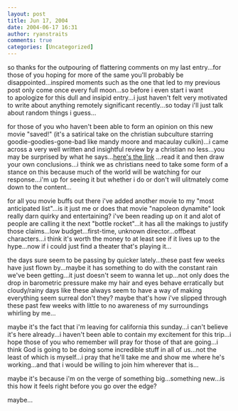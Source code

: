 ```yaml
---
layout: post
title: Jun 17, 2004
date: 2004-06-17 16:31
author: ryanstraits
comments: true
categories: [Uncategorized]
---
```

so thanks for the outpouring of flattering comments on my last entry...for those of you hoping for more of the same you'll probably be disappointed...inspired moments such as the one that led to my previous post only come once every full moon...so before i even start i want to apologize for this dull and insipid entry...i just haven't felt very motivated to write about anything remotely significant recently...so today i'll just talk about random things i guess...

for those of you who haven't been able to form an opinion on this new movie "saved!" (it's a satirical take on the christian subculture starring goodie-goodies-gone-bad like mandy moore and macaulay culkin)...i came across a very well written and insightful review by a christian no less...you may be surprised by what he says...<a href="http://www.cmcentral.com/videofilm/29.html" target="_new">here's the link</a> ...read it and then draw your own conclusions...i think we as christians need to take some form of a stance on this because much of the world will be watching for our response...i'm up for seeing it but whether i do or don't will ulitmately come down to the content...

for all you movie buffs out there i've added another movie to my "most anticipated list"...is it just me or does that movie "napoleon dynamite" look really darn quirky and entertaining? i've been reading up on it and alot of people are calling it the next "bottle rocket"...it has all the makings to justify those claims...low budget...first-time, unknown director...offbeat characters...i think it's worth the money to at least see if it lives up to the hype...now if i could just find a theater that's playing it...

the days sure seem to be passing by quicker lately...these past few weeks have just flown by...maybe it has something to do with the constant rain we've been getting...it just doesn't seem to wanna let up...not only does the drop in barometric pressure make my hair and eyes behave erratically but cloudy/rainy days like these always seem to have a way of making everything seem surreal don't they? maybe that's how i've slipped through these past few weeks with little to no awareness of my surroundings whirling by me...

maybe it's the fact that i'm leaving for california this sunday...i can't believe it's here already...i haven't been able to contain my excitement for this trip...i hope those of you who remember will pray for those of that are going...i think God is going to be doing some incredible stuff in all of us...not the least of which is myself...i pray that he'll take me and show me where he's working...and that i would be willing to join him wherever that is...

maybe it's because i'm on the verge of something big...something new...is this how it feels right before you go over the edge?

maybe...
